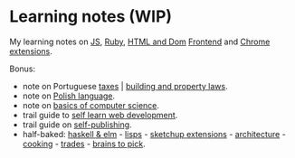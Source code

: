 # Learning notes (WIP)

My learning notes on [JS](on-native-methods-tricks-quirks.js), [Ruby](on-native-methods-tricks-quirks.md), [HTML and Dom](on-js-dom-html-css.html) [Frontend](on-js-frontend-frameworks.js) and [Chrome extensions](on-extensions-chrome.js).

Bonus:

- note on Portuguese [taxes](on-portuguese-tax-system.md) | [building and property laws](on-portuguese-building-property-laws.md).
- note on [Polish language](on-polish-language.md).
- note on [basics of computer science](on-computer-science.md).
- trail guide to [self learn web development](trail-guide-web-development.md).
- trail guide on [self-publishing](trail-guide-self-publishing.md).
- half-baked: [haskell & elm](on-haskell-elm.md) - [lisps](on-lisps.md) - [sketchup extensions](on-extensions-sketchup.md) - [architecture](on-architecture.md) - [cooking](on-cooking.md) - [trades](on-trades.md) - [brains to pick](on-brains-to-pick.md).